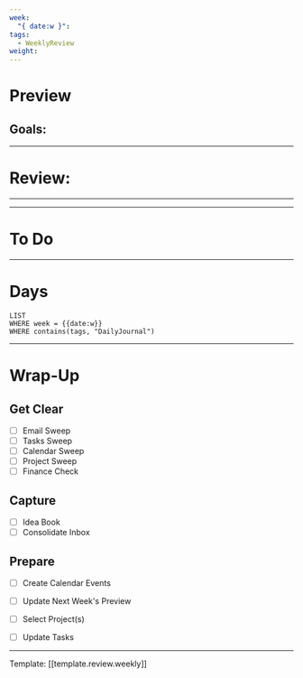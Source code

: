 ```yaml
---
week:
  "{ date:w }": 
tags:
  - WeeklyReview
weight:
---
```


# Preview
## Goals:


----
# Review:


---- 

---
# To Do


---
# Days

```dataview
LIST
WHERE week = {{date:w}}
WHERE contains(tags, "DailyJournal") 
```

---
# Wrap-Up
## Get Clear 

- [ ] Email Sweep
- [ ] Tasks Sweep
- [ ] Calendar Sweep 
- [ ] Project Sweep
- [ ] Finance Check

## Capture 

- [ ] Idea Book
- [ ] Consolidate Inbox

## Prepare
- [ ] Create Calendar Events
- [ ] Update Next Week's Preview
- [ ] Select Project(s)
- [ ] Update Tasks


----

Template: [[template.review.weekly]]